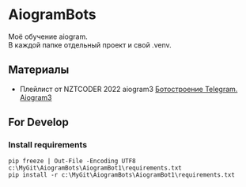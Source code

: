 # AiogramBots

Моё обучение aiogram.  
В каждой папке отдельный проект и свой .venv.  

## Материалы

- Плейлист от NZTCODER 2022 aiogram3 [Ботостроение Telegram. Aiogram3](https://www.youtube.com/playlist?list=PLRU2Gs7fnCuiwcEDU0AWGkSTawEQpLFPb)

## For Develop

### Install requirements
`pip freeze | Out-File -Encoding UTF8 c:\MyGit\AiogramBots\AiogramBot1\requirements.txt`  
`pip install -r c:\MyGit\AiogramBots\AiogramBot1\requirements.txt`  


